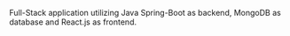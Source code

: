 Full-Stack application utilizing Java Spring-Boot as backend, MongoDB as database and React.js as frontend.
